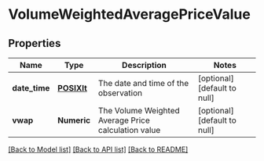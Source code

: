 # VolumeWeightedAveragePriceValue

## Properties
Name | Type | Description | Notes
------------ | ------------- | ------------- | -------------
**date_time** | [**POSIXlt**](POSIXlt.md) | The date and time of the observation | [optional] [default to null]
**vwap** | **Numeric** | The Volume Weighted Average Price calculation value | [optional] [default to null]

[[Back to Model list]](../README.md#documentation-for-models) [[Back to API list]](../README.md#documentation-for-api-endpoints) [[Back to README]](../README.md)



